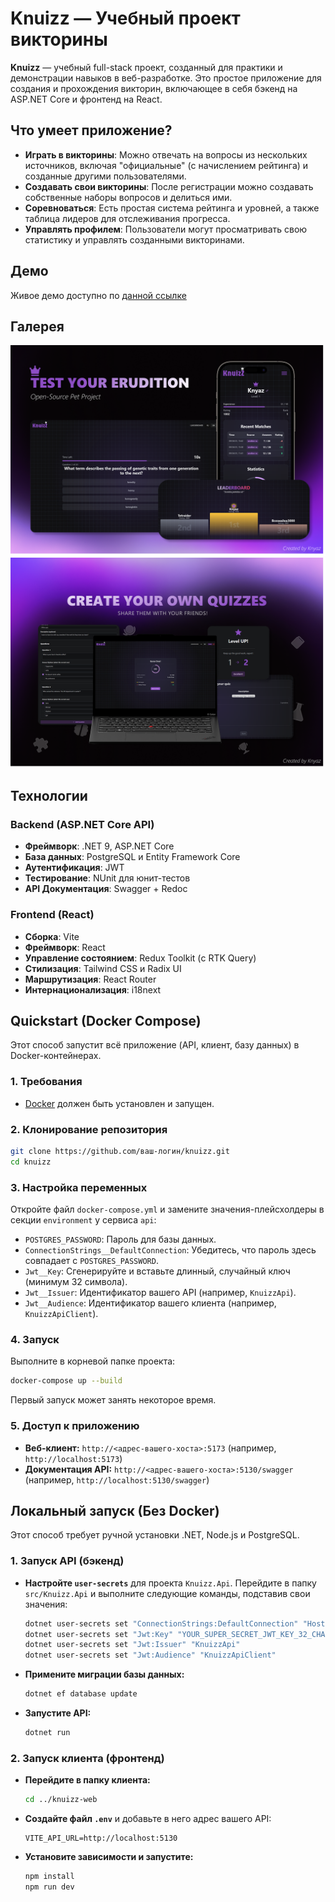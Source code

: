 
# Knuizz — Учебный проект викторины

**Knuizz** — учебный full-stack проект, созданный для практики и демонстрации навыков в веб-разработке. Это простое приложение для создания и прохождения викторин, включающее в себя бэкенд на ASP.NET Core и фронтенд на React.

## Что умеет приложение?

*   **Играть в викторины**: Можно отвечать на вопросы из нескольких источников, включая "официальные" (с начислением рейтинга) и созданные другими пользователями.
*   **Создавать свои викторины**: После регистрации можно создавать собственные наборы вопросов и делиться ими.
*   **Соревноваться**: Есть простая система рейтинга и уровней, а также таблица лидеров для отслеживания прогресса.
*   **Управлять профилем**: Пользователи могут просматривать свою статистику и управлять созданными викторинами.

## Демо

Живое демо доступно по [данной ссылке](https://www.knuizz.knyaz.eu/)

## Галерея

![Poster1](./docs/posters/Poster1.png)
![Poster2](./docs/posters/Poster2.png)

## Технологии

### Backend (ASP.NET Core API)
*   **Фреймворк**: .NET 9, ASP.NET Core
*   **База данных**: PostgreSQL и Entity Framework Core
*   **Аутентификация**: JWT
*   **Тестирование**: NUnit для юнит-тестов
*   **API Документация**: Swagger + Redoc

### Frontend (React)
*   **Сборка**: Vite
*   **Фреймворк**: React
*   **Управление состоянием**: Redux Toolkit (с RTK Query)
*   **Стилизация**: Tailwind CSS и Radix UI
*   **Маршрутизация**: React Router
*   **Интернационализация**: i18next


## Quickstart (Docker Compose)

Этот способ запустит всё приложение (API, клиент, базу данных) в Docker-контейнерах.

### 1. Требования

*   [Docker](https://www.docker.com/) должен быть установлен и запущен.

### 2. Клонирование репозитория

```bash
git clone https://github.com/ваш-логин/knuizz.git
cd knuizz
```

### 3. Настройка переменных

Откройте файл `docker-compose.yml` и замените значения-плейсхолдеры в секции `environment` у сервиса `api`:

*   `POSTGRES_PASSWORD`: Пароль для базы данных.
*   `ConnectionStrings__DefaultConnection`: Убедитесь, что пароль здесь совпадает с `POSTGRES_PASSWORD`.
*   `Jwt__Key`: Сгенерируйте и вставьте длинный, случайный ключ (минимум 32 символа).
*   `Jwt__Issuer`: Идентификатор вашего API (например, `KnuizzApi`).
*   `Jwt__Audience`: Идентификатор вашего клиента (например, `KnuizzApiClient`).

### 4. Запуск

Выполните в корневой папке проекта:
```bash
docker-compose up --build
```
Первый запуск может занять некоторое время.

### 5. Доступ к приложению

*   **Веб-клиент:** `http://<адрес-вашего-хоста>:5173` (например, `http://localhost:5173`)
*   **Документация API:** `http://<адрес-вашего-хоста>:5130/swagger` (например, `http://localhost:5130/swagger`)


## Локальный запуск (Без Docker)

Этот способ требует ручной установки .NET, Node.js и PostgreSQL.

### 1. Запуск API (бэкенд)

*   **Настройте `user-secrets`** для проекта `Knuizz.Api`. Перейдите в папку `src/Knuizz.Api` и выполните следующие команды, подставив свои значения:
    ```bash
    dotnet user-secrets set "ConnectionStrings:DefaultConnection" "Host=localhost;Database=knuizz_db;Username=postgres;Password=YOUR_PASSWORD"
    dotnet user-secrets set "Jwt:Key" "YOUR_SUPER_SECRET_JWT_KEY_32_CHARS_LONG"
    dotnet user-secrets set "Jwt:Issuer" "KnuizzApi"
    dotnet user-secrets set "Jwt:Audience" "KnuizzApiClient"
    ```
*   **Примените миграции базы данных:**
    ```bash
    dotnet ef database update
    ```
*   **Запустите API:**
    ```bash
    dotnet run
    ```

### 2. Запуск клиента (фронтенд)

*   **Перейдите в папку клиента:**
    ```bash
    cd ../knuizz-web 
    ```
*   **Создайте файл `.env`** и добавьте в него адрес вашего API:
    ```
    VITE_API_URL=http://localhost:5130
    ```
*   **Установите зависимости и запустите:**
    ```bash
    npm install
    npm run dev
    ```